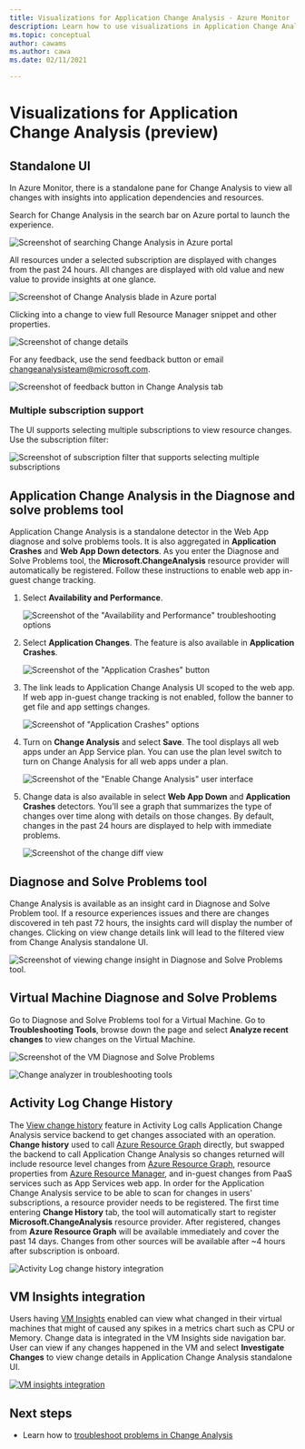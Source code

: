 ```yaml
---
title: Visualizations for Application Change Analysis - Azure Monitor
description: Learn how to use visualizations in Application Change Analysis in Azure Monitor.
ms.topic: conceptual
author: cawams
ms.author: cawa
ms.date: 02/11/2021

---
```


# Visualizations for Application Change Analysis (preview)

## Standalone UI

In Azure Monitor, there is a standalone pane for Change Analysis to view all changes with insights into application dependencies and resources.

Search for Change Analysis in the search bar on Azure portal to launch the experience.

![Screenshot of searching Change Analysis in Azure portal](./media/change-analysis/search-change-analysis.png)

All resources under a selected subscription are displayed with changes from the past 24 hours. All changes are displayed with old value and new value to provide insights at one glance.

![Screenshot of Change Analysis blade in Azure portal](./media/change-analysis/change-analysis-standalone-blade.png)

Clicking into a change to view full Resource Manager snippet and other properties.

![Screenshot of change details](./media/change-analysis/change-details.png)

For any feedback, use the send feedback button or email changeanalysisteam@microsoft.com.

![Screenshot of feedback button in Change Analysis tab](./media/change-analysis/change-analysis-feedback.png)

### Multiple subscription support

The UI supports selecting multiple subscriptions to view resource changes. Use the subscription filter:

![Screenshot of subscription filter that supports selecting multiple subscriptions](./media/change-analysis/multiple-subscriptions-support.png)


## Application Change Analysis in the Diagnose and solve problems tool

Application Change Analysis is a standalone detector in the Web App diagnose and solve problems tools. It is also aggregated in **Application Crashes** and **Web App Down detectors**. As you enter the Diagnose and Solve Problems tool, the **Microsoft.ChangeAnalysis** resource provider will automatically be registered. Follow these instructions to enable web app in-guest change tracking.

1. Select **Availability and Performance**.

    ![Screenshot of the "Availability and Performance" troubleshooting options](./media/change-analysis/availability-and-performance.png)

2. Select **Application Changes**. The feature is also available in **Application Crashes**.

   ![Screenshot of the "Application Crashes" button](./media/change-analysis/application-changes.png)

3. The link leads to Application Change Analysis UI scoped to the web app. If web app in-guest change tracking is not enabled, follow the banner to get file and app settings changes.

   ![Screenshot of "Application Crashes" options](./media/change-analysis/enable-changeanalysis.png)

4. Turn on **Change Analysis** and select **Save**. The tool displays all web apps under an App Service plan. You can use the plan level switch to turn on Change Analysis for all web apps under a plan.

    ![Screenshot of the "Enable Change Analysis" user interface](./media/change-analysis/change-analysis-on.png)

5. Change data is also available in select **Web App Down** and **Application Crashes** detectors. You'll see a graph that summarizes the type of changes over time along with details on those changes. By default, changes in the past 24 hours are displayed to help with immediate problems.

     ![Screenshot of the change diff view](./media/change-analysis/change-view.png)

## Diagnose and Solve Problems tool
Change Analysis is available as an insight card in Diagnose and Solve Problem tool. If a resource experiences issues and there are changes discovered in teh past 72 hours, the insights card will display the number of changes. Clicking on view change details link will lead to the filtered view from Change Analysis standalone UI.

![Screenshot of viewing change insight in Diagnose and Solve Problems tool.](./media/change-analysis/change-insight-diagnose-and-solve.png)



## Virtual Machine Diagnose and Solve Problems

Go to Diagnose and Solve Problems tool for a Virtual Machine.  Go to **Troubleshooting Tools**, browse down the page and select **Analyze recent changes** to view changes on the Virtual Machine.

![Screenshot of the VM Diagnose and Solve Problems](./media/change-analysis/vm-dnsp-troubleshootingtools.png)

![Change analyzer in troubleshooting tools](./media/change-analysis/analyze-recent-changes.png)

## Activity Log Change History

The [View change history](../essentials/activity-log.md#view-change-history) feature in Activity Log calls Application Change Analysis service backend to get changes associated with an operation. **Change history** used to call [Azure Resource Graph](../../governance/resource-graph/overview.md) directly, but swapped the backend to call Application Change Analysis so changes returned will include resource level changes from [Azure Resource Graph](../../governance/resource-graph/overview.md), resource properties from [Azure Resource Manager](../../azure-resource-manager/management/overview.md), and in-guest changes from PaaS services such as App Services web app. 
In order for the Application Change Analysis service to be able to scan for changes in users' subscriptions, a resource provider needs to be registered. The first time entering **Change History** tab, the tool will automatically start to register **Microsoft.ChangeAnalysis** resource provider. After registered, changes from **Azure Resource Graph** will be available immediately and cover the past 14 days. Changes from other sources will be available after ~4 hours after subscription is onboard.

![Activity Log change history integration](./media/change-analysis/activity-log-change-history.png)

## VM Insights integration

Users having [VM Insights](../vm/vminsights-overview.md) enabled can view what changed in their virtual machines that might of caused any spikes in a metrics chart such as CPU or Memory. Change data is integrated in the VM Insights side navigation bar. User can view if any changes happened in the VM and select **Investigate Changes** to view change details in Application Change Analysis standalone UI.

[![VM insights integration](./media/change-analysis/vm-insights.png)](./media/change-analysis/vm-insights.png#lightbox)

## Next steps

- Learn how to [troubleshoot problems in Change Analysis](change-analysis-troubleshoot.md)